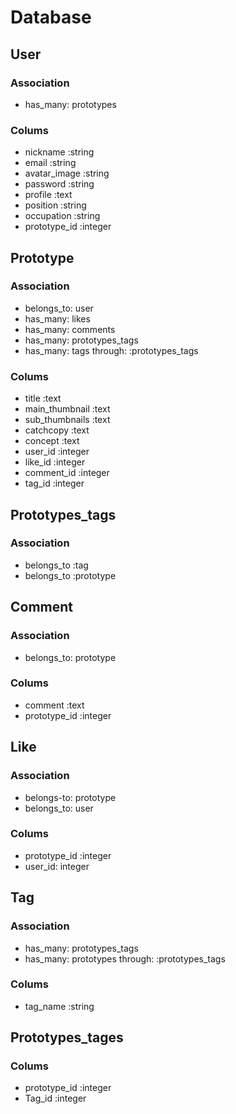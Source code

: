 # Database

## User
### Association
- has_many: prototypes
### Colums
- nickname :string
- email :string
- avatar_image :string
- password :string
- profile :text
- position :string
- occupation :string
- prototype_id :integer

## Prototype
### Association
- belongs_to: user
- has_many: likes
- has_many: comments
- has_many: prototypes_tags
- has_many: tags through: :prototypes_tags
### Colums
- title :text
- main_thumbnail :text
- sub_thumbnails :text
- catchcopy :text
- concept :text
- user_id :integer
- like_id :integer
- comment_id :integer
- tag_id :integer

## Prototypes_tags
### Association
- belongs_to :tag
- belongs_to :prototype

## Comment
### Association
- belongs_to: prototype
### Colums
- comment :text
- prototype_id :integer

## Like
### Association
- belongs-to: prototype
- belongs_to: user
### Colums
- prototype_id :integer
- user_id: integer

## Tag
### Association
- has_many: prototypes_tags
- has_many: prototypes through: :prototypes_tags
### Colums
- tag_name :string

## Prototypes_tages
### Colums
- prototype_id :integer
- Tag_id :integer
